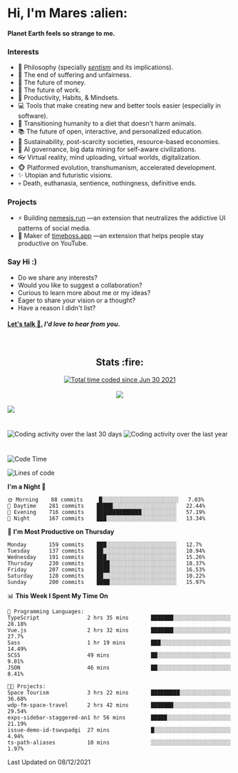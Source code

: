 <h1>Hi, I'm Mares :alien:</h1>

#### Planet Earth feels so strange to me.

### **Interests**

- 🌊 Philosophy (specially [_sentism_][sentismmedium] and its implications).
- 🎯 The end of suffering and unfairness.
- 💸 The future of money.
- 💼 The future of work.
- 🧠 Productivity, Habits, & Mindsets.
- 💻 Tools that make creating new and better tools easier (especially in software).
- 🥗 Transitioning humanity to a diet that doesn't harm animals.
- 📚 The future of open, interactive, and personalized education.
- 🌱 Sustainability, post-scarcity societies, resource-based economies.
- 🤖 AI governance, big data mining for self-aware civilizations.
- 👓 Virtual reality, mind uploading, virtual worlds, digitalization.
- 🐵 Platformed evolution, transhumanism, accelerated development.
- ✨ Utopian and futuristic visions.
- 💀 Death, euthanasia, sentience, nothingness, definitive ends.


### **Projects**

- ⚡ Building [nemesis.run](https://nemesis.run) —an extension that neutralizes the addictive UI patterns of social media.
- 💎 Maker of [timeboss.app](https://timeboss.app) —an extension that helps people stay productive on YouTube.


### **Say Hi :)**

- Do we share any interests?
- Would you like to suggest a collaboration?
- Curious to learn more about me or my ideas?
- Eager to share your vision or a thought?
- Have a reason I didn't list?

#### [Let's talk :wave:.](mailto:mareszhar@gmail.com) _I'd love to hear from you_.

[sentismmedium]: https://medium.com/@mareszhar/born-a-prisoner-a-reflection-about-life-its-struggles-and-a-plan-to-escape-d8566ce9b026

<br>

<h2 align="center">Stats :fire:</h2>

<div align="center">
  <a href="https://wakatime.com/@cfdc0e0d-4860-4b62-9ff0-cb659185525e">
    <img src="https://wakatime.com/badge/user/cfdc0e0d-4860-4b62-9ff0-cb659185525e.svg" alt="Total time coded since Jun 30 2021" />
  </a>
</div>

<br>

<div align="center">
  <img src="https://github-readme-streak-stats.herokuapp.com?user=mareszhar&theme=black-ice&hide_border=true&stroke=FFFFFF15&ring=DF8FFE&fire=DF8FFE&currStreakLabel=DF8FFE&background=1A232A&currStreakNum=86FFAB&dates=B1AAB3FF">
</div>

<!-- Add or remove this: &dates=B1AAB3FF at the end of the streak stats URL if they get bugged and aren't updating -->

<br>

<img src="https://activity-graph.herokuapp.com/graph?username=mareszhar&theme=nord&bg_color=00000000&color=979797&line=DF8FFE&point=00000000&area=true&hide_border=true">

<br>

<h1></h1>

<img src="https://wakatime.com/share/@mares/5df0ff02-9c79-41b4-b540-51dc9c65a57b.svg" alt="Coding activity over the last 30 days" />
<img src="https://wakatime.com/share/@mares/ea89ba71-f374-40af-930c-e0655909fe37.svg" alt="Coding activity over the last year" />

<h1></h1>

<!--START_SECTION:waka-->
![Code Time](http://img.shields.io/badge/Code%20Time-366%20hrs%209%20mins-blue)

![Lines of code](https://img.shields.io/badge/From%20Hello%20World%20I%27ve%20Written-115%20Thousand%20lines%20of%20code-blue)

**I'm a Night 🦉** 

```text
🌞 Morning    88 commits     █░░░░░░░░░░░░░░░░░░░░░░░░   7.03% 
🌆 Daytime    281 commits    █████░░░░░░░░░░░░░░░░░░░░   22.44% 
🌃 Evening    716 commits    ██████████████░░░░░░░░░░░   57.19% 
🌙 Night      167 commits    ███░░░░░░░░░░░░░░░░░░░░░░   13.34%

```
📅 **I'm Most Productive on Thursday** 

```text
Monday       159 commits    ███░░░░░░░░░░░░░░░░░░░░░░   12.7% 
Tuesday      137 commits    ██░░░░░░░░░░░░░░░░░░░░░░░   10.94% 
Wednesday    191 commits    ███░░░░░░░░░░░░░░░░░░░░░░   15.26% 
Thursday     230 commits    ████░░░░░░░░░░░░░░░░░░░░░   18.37% 
Friday       207 commits    ████░░░░░░░░░░░░░░░░░░░░░   16.53% 
Saturday     128 commits    ██░░░░░░░░░░░░░░░░░░░░░░░   10.22% 
Sunday       200 commits    ████░░░░░░░░░░░░░░░░░░░░░   15.97%

```


📊 **This Week I Spent My Time On** 

```text
💬 Programming Languages: 
TypeScript               2 hrs 35 mins       ███████░░░░░░░░░░░░░░░░░░   28.18% 
Vue.js                   2 hrs 32 mins       ███████░░░░░░░░░░░░░░░░░░   27.7% 
Sass                     1 hr 19 mins        ███░░░░░░░░░░░░░░░░░░░░░░   14.49% 
SCSS                     49 mins             ██░░░░░░░░░░░░░░░░░░░░░░░   9.01% 
JSON                     46 mins             ██░░░░░░░░░░░░░░░░░░░░░░░   8.41%

🐱‍💻 Projects: 
Space Tourism            3 hrs 22 mins       █████████░░░░░░░░░░░░░░░░   36.68% 
wdp-fm-space-travel      2 hrs 42 mins       ███████░░░░░░░░░░░░░░░░░░   29.54% 
exps-sidebar-staggered-an1 hr 56 mins        █████░░░░░░░░░░░░░░░░░░░░   21.19% 
issue-demo-id-tswvpadgi  27 mins             █░░░░░░░░░░░░░░░░░░░░░░░░   4.94% 
ts-path-aliases          10 mins             ░░░░░░░░░░░░░░░░░░░░░░░░░   1.97%

```


 Last Updated on 08/12/2021
<!--END_SECTION:waka-->
